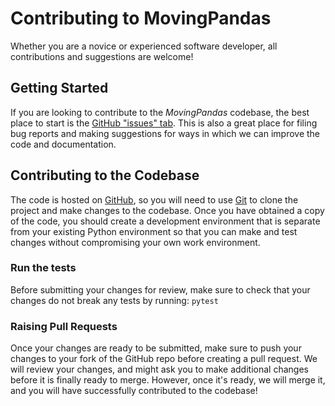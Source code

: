 # Contributing to MovingPandas

Whether you are a novice or experienced software developer, all contributions
and suggestions are welcome!

## Getting Started

If you are looking to contribute to the *MovingPandas* codebase, the best place to
start is the [GitHub "issues" tab](https://github.com/anitagraser/movingpandas/issues).
This is also a great place for filing bug reports and making suggestions for
ways in which we can improve the code and documentation.

## Contributing to the Codebase

The code is hosted on [GitHub](https://github.com/anitagraser/movingpandas),
so you will need to use [Git](http://git-scm.com/) to clone the project and make
changes to the codebase. Once you have obtained a copy of the code, you should
create a development environment that is separate from your existing Python
environment so that you can make and test changes without compromising your
own work environment.

### Run the tests

Before submitting your changes for review, make sure to check that your changes
do not break any tests by running: ``pytest``

### Raising Pull Requests

Once your changes are ready to be submitted, make sure to push your changes to
your fork of the GitHub repo before creating a pull request.  We will review
your changes, and might ask you to make additional changes before it is finally
ready to merge. However, once it's ready, we will merge it, and you will have
successfully contributed to the codebase!
